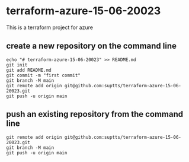 # terraform-azure-15-06-20023
This is a terraform project for azure

## create a new repository on the command line

```
echo "# terraform-azure-15-06-20023" >> README.md
git init
git add README.md
git commit -m "first commit"
git branch -M main
git remote add origin git@github.com:suptts/terraform-azure-15-06-20023.git
git push -u origin main
```


## push an existing repository from the command line
```
git remote add origin git@github.com:suptts/terraform-azure-15-06-20023.git
git branch -M main
git push -u origin main
```
